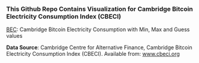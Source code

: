 ### This Github Repo Contains Visualization for Cambridge Bitcoin Electricity Consumption Index (CBECI)

[BEC](https://github.com/sunshineluyao/CBECI/blob/master/BEC.csv): Cambridge Bitcoin Electricity Consumption with Min, Max and Guess values 

**Data Source**: Cambridge Centre for Alternative Finance, Cambridge Bitcoin Electricity Consumption Index (CBECI). Available from: www.cbeci.org 
